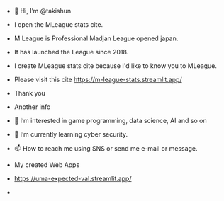 - 👋 Hi, I’m @takishun
- I open the MLeague stats cite.
- M League is Professional Madjan League opened japan.
- It has launched the League since 2018.
- I create MLeague stats cite because I'd like to know you to MLeague.
- Please visit this cite https://m-league-stats.streamlit.app/
- Thank you

- Another info
- 👀 I’m interested in game programming, data science, AI and so on
- 🌱 I’m currently learning cyber security.
- 📫 How to reach me using SNS or send me e-mail or message.

- My created Web Apps
- https://uma-expected-val.streamlit.app/
- 

<!---
takishun/takishun is a ✨ special ✨ repository because its `README.md` (this file) appears on your GitHub profile.
You can click the Preview link to take a look at your changes.
--->
